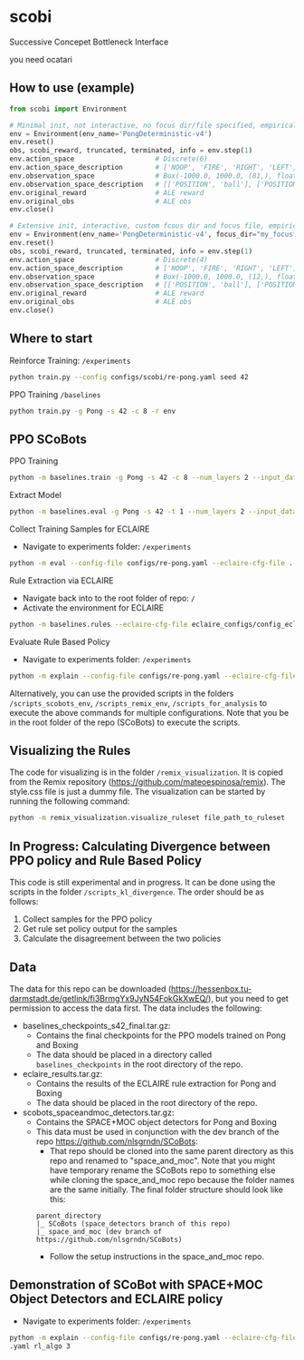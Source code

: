 # scobi
Successive Concepet Bottleneck Interface

you need ocatari

## How to use (example)

```python
from scobi import Environment

# Minimal init, not interactive, no focus dir/file specified, empirical observation space normalization active
env = Environment(env_name='PongDeterministic-v4')
env.reset()
obs, scobi_reward, truncated, terminated, info = env.step(1)
env.action_space                    # Discrete(6)
env.action_space_description        # ['NOOP', 'FIRE', 'RIGHT', 'LEFT', 'RIGHTFIRE', 'LEFTFIRE']
env.observation_space               # Box(-1000.0, 1000.0, (81,), float32)
env.observation_space_description   # [['POSITION', 'ball'], ['POSITION', 'enemy'], ['POSITION', 'player'], ...
env.original_reward                 # ALE reward
env.original_obs                    # ALE obs
env.close()

# Extensive init, interactive, custom fcous dir and focus file, empirical observation space normalization not active
env = Environment(env_name='PongDeterministic-v4', focus_dir="my_focusfiles", focus_file="pruned_pong.yaml")
env.reset()
obs, scobi_reward, truncated, terminated, info = env.step(1)
env.action_space                    # Discrete(4)
env.action_space_description        # ['NOOP', 'FIRE', 'RIGHT', 'LEFT']
env.observation_space               # Box(-1000.0, 1000.0, (12,), float32)
env.observation_space_description   # [['POSITION', 'ball'], ['POSITION', 'enemy'], ['POSITION', 'player'], ...
env.original_reward                 # ALE reward
env.original_obs                    # ALE obs
env.close()
```

## Where to start

Reinforce Training: ```/experiments```
```bash
python train.py --config configs/scobi/re-pong.yaml seed 42
```

PPO Training ```/baselines```
```bash
python train.py -g Pong -s 42 -c 8 -r env
```


## PPO SCoBots

PPO Training
```bash
python -m baselines.train -g Pong -s 42 -c 8 --num_layers 2 --input_data OCAtari --adam_step_size 0.001 --prune no_prune
```
Extract Model
```bash
python -m baselines.eval -g Pong -s 42 -t 1 --num_layers 2 --input_data OCAtari --prune no_prune --save_model
```


Collect Training Samples for ECLAIRE
- Navigate to experiments folder: ```/experiments```
```bash
python -m eval --config-file configs/re-pong.yaml --eclaire-cfg-file ../eclaire_configs/config_eclaire_Pong_s42_re_pr-nop_OCAtariinput_1l-v3.yaml rl_algo 3
```

Rule Extraction via ECLAIRE
- Navigate back into to the root folder of repo: ```/```
- Activate the environment for ECLAIRE
```bash
python -m baselines.rules --eclaire-cfg-file eclaire_configs/config_eclaire_Pong_s42_re_pr-nop_OCAtariinput_1l-v3.yaml
```

Evaluate Rule Based Policy
- Navigate to experiments folder: ```/experiments```
```bash
python -m explain --config-file configs/re-pong.yaml --eclaire-cfg-file ../eclaire_configs/config_eclaire_Pong_s42_re_pr-ext_OCAtariinput_1l-v3.yaml rl_algo 3
```

Alternatively, you can use the provided scripts in the folders ```/scripts_scobots_env```, ```/scripts_remix_env```, ```/scripts_for_analysis```
to execute the above commands for multiple configurations. Note that you be in the root folder of the repo (SCoBots) to execute the scripts.

## Visualizing the Rules

The code for visualizing is in the folder ```/remix_visualization```. It is copied from the Remix repository (https://github.com/mateoespinosa/remix). The style.css file is just a dummy file. The visualization can be started by running the following command:
```bash
python -m remix_visualization.visualize_ruleset file_path_to_ruleset
```

## In Progress: Calculating Divergence between PPO policy and Rule Based Policy
This code is still experimental and in progress. It can be done using the scripts in the folder ```/scripts_kl_divergence```. The order should be as follows:
1. Collect samples for the PPO policy
2. Get rule set policy output for the samples
3. Calculate the disagreement between the two policies


## Data
The data for this repo can be downloaded (https://hessenbox.tu-darmstadt.de/getlink/fi3BrmgYx9JyN54FokGkXwEQ/), but you need to get permission to access the data first. The data includes the following:
- baselines_checkpoints_s42_final.tar.gz:
    - Contains the final checkpoints for the PPO models trained on Pong and Boxing
    - The data should be placed in a directory called ```baselines_checkpoints``` in the root directory of the repo.
- eclaire_results.tar.gz:
    - Contains the results of the ECLAIRE rule extraction for Pong and Boxing
    - The data should be placed in the root directory of the repo.
- scobots_spaceandmoc_detectors.tar.gz:
    - Contains the SPACE+MOC object detectors for Pong and Boxing
    - This data must be used in conjunction with the dev branch of the repo https://github.com/nlsgrndn/SCoBots:
        - That repo should be cloned into the same parent directory as this repo and renamed to "space_and_moc". Note that you might have temporary rename the SCoBots repo to something else while cloning the space_and_moc repo because the folder names are the same initially.
        The final folder structure should look like this:
        ```
        parent_directory
        |_ SCoBots (space_detectors branch of this repo)
        |_ space_and_moc (dev branch of https://github.com/nlsgrndn/SCoBots)
        ```
        - Follow the setup instructions in the space_and_moc repo.

## Demonstration of SCoBot with SPACE+MOC Object Detectors and ECLAIRE policy
- Navigate to experiments folder: ```/experiments```
```bash
python -m explain --config-file configs/re-pong.yaml --eclaire-cfg-file ../eclaire_configs/config_eclaire_Pong_s42_re_pr-ext_SPACEinput_2l-v3
.yaml rl_algo 3
```
